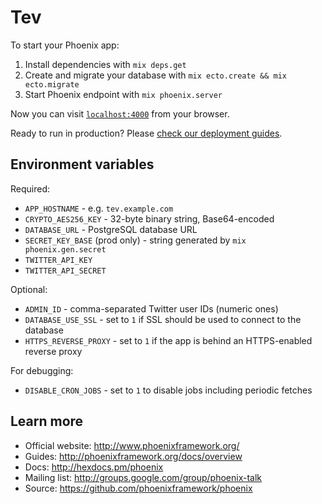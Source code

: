 # Tev

To start your Phoenix app:

  1. Install dependencies with `mix deps.get`
  2. Create and migrate your database with `mix ecto.create && mix ecto.migrate`
  3. Start Phoenix endpoint with `mix phoenix.server`

Now you can visit [`localhost:4000`](http://localhost:4000) from your browser.

Ready to run in production? Please [check our deployment guides](http://www.phoenixframework.org/docs/deployment).

## Environment variables

Required:

- `APP_HOSTNAME` - e.g. `tev.example.com`
- `CRYPTO_AES256_KEY` - 32-byte binary string, Base64-encoded
- `DATABASE_URL` - PostgreSQL database URL
- `SECRET_KEY_BASE` (prod only) - string generated by `mix phoenix.gen.secret`
- `TWITTER_API_KEY`
- `TWITTER_API_SECRET`

Optional:

- `ADMIN_ID` - comma-separated Twitter user IDs (numeric ones)
- `DATABASE_USE_SSL` - set to `1` if SSL should be used to connect to the database
- `HTTPS_REVERSE_PROXY` - set to `1` if the app is behind an HTTPS-enabled reverse proxy

For debugging:

- `DISABLE_CRON_JOBS` - set to `1` to disable jobs including periodic fetches

## Learn more

  * Official website: http://www.phoenixframework.org/
  * Guides: http://phoenixframework.org/docs/overview
  * Docs: http://hexdocs.pm/phoenix
  * Mailing list: http://groups.google.com/group/phoenix-talk
  * Source: https://github.com/phoenixframework/phoenix
